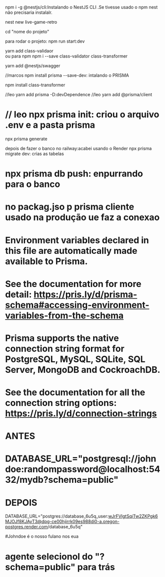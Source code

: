 npm i -g @nestjs/cli:Instalando o NestJS CLI
.Se tivesse usado o npm nest não precisaria instalalr.

nest new live-game-retro


cd "nome do projeto"


para rodar o projeto: npm run start:dev

yarn add class-validaor  
ou para npm
 npm i --save class-validator class-transformer

 yarn add @nestjs/swagger


//marcos
 npm install prisma --save-dev: intalando o PRISMA

 npm install class-transformer

//leo
yarn add prisma -D:devDependence
//leo
yarn add @prisma/client

// leo 
npx prisma init: criou o arquivo .env e a pasta prisma
=========
npx prisma generate

depois de fazer o banco no railway:acabei usando o Render
npx prisma migrate dev: crias as tabelas

npx prisma db push: enpurrando para o banco
=======
no packag.jso p prisma cliente usado na produção ue faz a conexao
==========

# Environment variables declared in this file are automatically made available to Prisma.
# See the documentation for more detail: https://pris.ly/d/prisma-schema#accessing-environment-variables-from-the-schema

# Prisma supports the native connection string format for PostgreSQL, MySQL, SQLite, SQL Server, MongoDB and CockroachDB.
# See the documentation for all the connection string options: https://pris.ly/d/connection-strings


# ANTES
# DATABASE_URL="postgresql://johndoe:randompassword@localhost:5432/mydb?schema=public"


# DEPOIS
DATABASE_URL="postgres://database_6u5q_user:wJrFVlgtSqiTw2ZKPgk6MJOJf8KJAyT3@dpg-ce00hjirrk09es988di0-a.oregon-postgres.render.com/database_6u5q"



#Johndoe é o nosso fulano nos eua

# agente selecionol do "?schema=public" para trás 